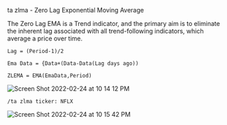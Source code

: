 ta zlma - Zero Lag Exponential Moving Average

The Zero Lag EMA is a Trend indicator, and the primary aim is to eliminate the inherent lag associated with all trend-following indicators, which average a price over time.

```
Lag = (Period-1)/2

Ema Data = {Data+(Data-Data(Lag days ago)) 

ZLEMA = EMA(EmaData,Period) 
```

![Screen Shot 2022-02-24 at 10 14 12 PM](https://user-images.githubusercontent.com/85772166/155664169-fc54dee7-3668-4434-8e28-c2aec9f35bdf.png)

```
/ta zlma ticker: NFLX
```

![Screen Shot 2022-02-24 at 10 15 42 PM](https://user-images.githubusercontent.com/85772166/155664335-d9132540-57d9-4b5c-b444-66db38e4ba0c.png)
